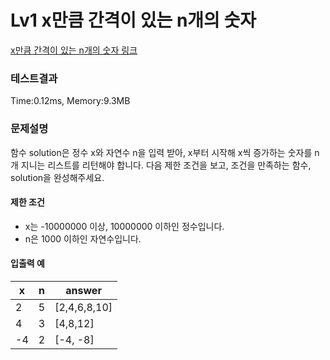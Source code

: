 # Lv1 x만큼 간격이 있는 n개의 숫자
 [x만큼 간격이 있는 n개의 숫자 링크]("https://school.programmers.co.kr/learn/courses/30/lessons/12954")

### 테스트결과
 Time:0.12ms, Memory:9.3MB

### 문제설명
<p>함수 solution은 정수 x와 자연수 n을 입력 받아, x부터 시작해 x씩 증가하는 숫자를 n개 지니는 리스트를 리턴해야 합니다. 다음 제한 조건을 보고, 조건을 만족하는 함수, solution을 완성해주세요.</p>

<h4>제한 조건</h4>

<ul>
    <li>x는 -10000000 이상, 10000000 이하인 정수입니다.</li>
    <li>n은 1000 이하인 자연수입니다.</li>
</ul>

<h4>입출력 예</h4>
<table class="table">
    <thead><tr>
        <th>x</th>
        <th>n</th>
        <th>answer</th>
    </tr>
    </thead>
    <tbody><tr>
        <td>2</td>
        <td>5</td>
        <td>[2,4,6,8,10]</td>
    </tr>
    <tr>
        <td>4</td>
        <td>3</td>
        <td>[4,8,12]</td>
    </tr>
    <tr>
        <td>-4</td>
        <td>2</td>
        <td>[-4, -8]</td>
    </tr>
    </tbody>
</table>